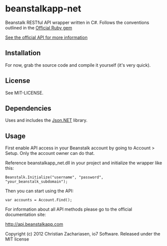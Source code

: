 beanstalkapp-net
=====

Beanstalk RESTful API wrapper written in C#. Follows the conventions outlined in the [Official Ruby gem](https://github.com/isabanin/beanstalkapp)

[See the official API for more information](http://api.beanstalkapp.com)

## Installation

For now, grab the source code and compile it yourself (it's very quick).

## License

See MIT-LICENSE.

## Dependencies

Uses and includes the [Json.NET](http://json.codeplex.com/) library.

## Usage

First enable API access in your Beanstalk account by going to Account > Setup. Only the account owner can do that.

Reference beanstalkapp_net.dll in your project and initialize the wrapper like this:

    Beanstalk.Initialize("username", "password", "your_beanstalk_subdomain");

Then you can start using the API:

    var accounts = Account.Find();
 
For information about all API methods please go to the official documentation site:

http://api.beanstalkapp.com

Copyright (c) 2012 Christian Zachariasen, io7 Software.
Released under the MIT license